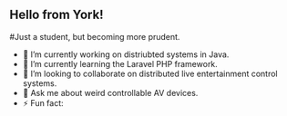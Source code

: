 ## Hello from York!

#Just a student, but becoming more prudent. 

- 🔭 I’m currently working on distriubted systems in Java.
- 🌱 I’m currently learning the Laravel PHP framework.
- 👯 I’m looking to collaborate on distributed live entertainment control systems.
- 💬 Ask me about weird controllable AV devices.
- ⚡ Fun fact: 
